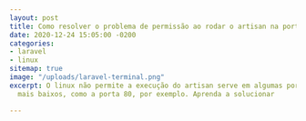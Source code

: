 ```yaml
---
layout: post
title: Como resolver o problema de permissão ao rodar o artisan na porta 80?
date: 2020-12-24 15:05:00 -0200
categories:
- laravel
- linux
sitemap: true
image: "/uploads/laravel-terminal.png"
excerpt: O linux não permite a execução do artisan serve em algumas portas com valores
  mais baixos, como a porta 80, por exemplo. Aprenda a solucionar

---
```

